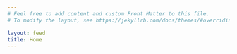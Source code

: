 ```yaml
---
# Feel free to add content and custom Front Matter to this file.
# To modify the layout, see https://jekyllrb.com/docs/themes/#overriding-theme-defaults

layout: feed
title: Home
---
```

